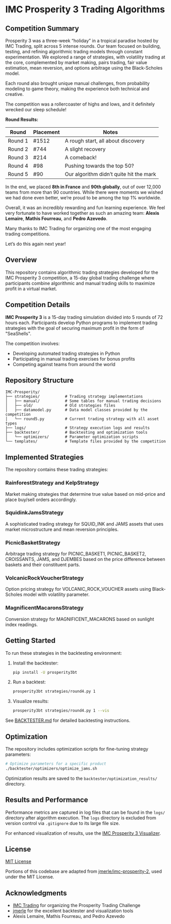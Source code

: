 # IMC Prosperity 3 Trading Algorithms

## Competition Summary

Prosperity 3 was a three-week “holiday” in a tropical paradise hosted by IMC Trading, split across 5 intense rounds. Our team focused on building, testing, and refining algorithmic trading models through constant experimentation. We explored a range of strategies, with volatility trading at the core, complemented by market making, pairs trading, fair value estimation, mean reversion, and options arbitrage using the Black-Scholes model.

Each round also brought unique manual challenges, from probability modeling to game theory, making the experience both technical and creative.

The competition was a rollercoaster of highs and lows, and it definitely wrecked our sleep schedule!

**Round Results:**

| Round    | Placement | Notes                                      |
|----------|----------|---------------------------------------------|
| Round 1  | #1512    | A rough start, all about discovery          |
| Round 2  | #744     | A slight recovery                           |
| Round 3  | #214     | A comeback!                                 |
| Round 4  | #98      | Pushing towards the top 50?                 |
| Round 5  | #90      | Our algorithm didn’t quite hit the mark     |

In the end, we placed **8th in France** and **90th globally**, out of over 12,000 teams from more than 90 countries. While there were moments we wished we had done even better, we’re proud to be among the top 1% worldwide.

Overall, it was an incredibly rewarding and fun learning experience. We feel very fortunate to have worked together as such an amazing team: **Alexis Lemaire**, **Mathis Fourreau**, and **Pedro Azevedo**.

Many thanks to IMC Trading for organizing one of the most engaging trading competitions.

Let’s do this again next year!

## Overview

This repository contains algorithmic trading strategies developed for the IMC Prosperity 3 competition, a 15-day global trading challenge where participants combine algorithmic and manual trading skills to maximize profit in a virtual market.

## Competition Details

**IMC Prosperity 3** is a 15-day trading simulation divided into 5 rounds of 72 hours each. Participants develop Python programs to implement trading strategies with the goal of securing maximum profit in the form of "SeaShells".

The competition involves:

- Developing automated trading strategies in Python
- Participating in manual trading exercises for bonus profits
- Competing against teams from around the world

## Repository Structure

```text
IMC-Prosperity/
├── strategies/           # Trading strategy implementations
│   ├── manual/           # Some tables for manual trading decisions
│   ├── old/              # Old strategies files
│   ├── datamodel.py      # Data model classes provided by the competition
│   └── round5.py         # Current trading strategy with all asset types
├── logs/                 # Strategy execution logs and results
├── backtester/           # Backtesting and optimization tools
│   └── optimizers/       # Parameter optimization scripts
└── templates/            # Template files provided by the competition
```

## Implemented Strategies

The repository contains these trading strategies:

### RainforestStrategy and KelpStrategy

Market making strategies that determine true value based on mid-price and place buy/sell orders accordingly.

### SquidinkJamsStrategy

A sophisticated trading strategy for SQUID_INK and JAMS assets that uses market microstructure and mean reversion principles.

### PicnicBasketStrategy

Arbitrage trading strategy for PICNIC_BASKET1, PICNIC_BASKET2, CROISSANTS, JAMS, and DJEMBES based on the price difference between baskets and their constituent parts.

### VolcanicRockVoucherStrategy

Option pricing strategy for VOLCANIC_ROCK_VOUCHER assets using Black-Scholes model with volatility parameter.

### MagnificentMacaronsStrategy

Conversion strategy for MAGNIFICENT_MACARONS based on sunlight index readings.

## Getting Started

To run these strategies in the backtesting environment:

1. Install the backtester:

   ```bash
   pip install -U prosperity3bt
   ```

2. Run a backtest:

   ```bash
   prosperity3bt strategies/round4.py 1
   ```

3. Visualize results:

   ```bash
   prosperity3bt strategies/round4.py 1 --vis
   ```

See [BACKTESTER.md](BACKTESTER.md) for detailed backtesting instructions.

## Optimization

The repository includes optimization scripts for fine-tuning strategy parameters:

```bash
# Optimize parameters for a specific product
./backtester/optimizers/optimize_jams.sh
```

Optimization results are saved to the `backtester/optimization_results/` directory.

## Results and Performance

Performance metrics are captured in log files that can be found in the `logs/` directory after algorithm execution. The `logs` directory is excluded from version control via `.gitignore` due to its large file size.

For enhanced visualization of results, use the [IMC Prosperity 3 Visualizer](https://jmerle.github.io/imc-prosperity-3-visualizer/?/visualizer).

## License

[MIT License](LICENCE)

Portions of this codebase are adapted from [jmerle/imc-prosperity-2](https://github.com/jmerle/imc-prosperity-2), used under the MIT License.

## Acknowledgments

- [IMC Trading](https://www.imc.com/) for organizing the Prosperity Trading Challenge
- [jmerle](https://github.com/jmerle) for the excellent backtester and visualization tools
- Alexis Lemaire, Mathis Fourreau, and Pedro Azevedo